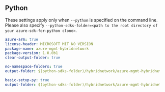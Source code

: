 ## Python

These settings apply only when `--python` is specified on the command line.
Please also specify `--python-sdks-folder=<path to the root directory of your azure-sdk-for-python clone>`.

```yaml $(python) && $(track2)
azure-arm: true
license-header: MICROSOFT_MIT_NO_VERSION
package-name: azure-mgmt-hybridnetwork
package-version: 1.0.0b1
clear-output-folder: true
```

```yaml $(python) && $(python-mode) == 'update' && $(track2)
no-namespace-folders: true
output-folder: $(python-sdks-folder)/hybridnetwork/azure-mgmt-hybridnetwork/azure/mgmt/hybridnetwork
```

``` yaml $(python) && $(python-mode) == 'create' && $(track2)
basic-setup-py: true
output-folder: $(python-sdks-folder)/hybridnetwork/azure-mgmt-hybridnetwork
```